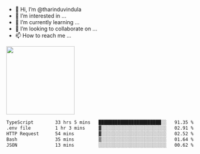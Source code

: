 - 👋 Hi, I’m @tharinduvindula
- 👀 I’m interested in ...
- 🌱 I’m currently learning ...
- 💞️ I’m looking to collaborate on ...
- 📫 How to reach me ...

<!---
tharinduvindula/tharinduvindula is a ✨ special ✨ repository because its `README.md` (this file) appears on your GitHub profile.
You can click the Preview link to take a look at your changes.
--->

<img height="180em" src="https://github-readme-stats.vercel.app/api?username=tharinduvindula&show_icons=true&hide_border=false&&count_private=true&include_all_commits=true" />


<!--START_SECTION:waka-->

```txt
TypeScript        33 hrs 5 mins   ███████████████████████░░   91.35 %
.env file         1 hr 3 mins     ▓░░░░░░░░░░░░░░░░░░░░░░░░   02.91 %
HTTP Request      54 mins         ▓░░░░░░░░░░░░░░░░░░░░░░░░   02.52 %
Bash              35 mins         ▒░░░░░░░░░░░░░░░░░░░░░░░░   01.64 %
JSON              13 mins         ░░░░░░░░░░░░░░░░░░░░░░░░░   00.62 %
```

<!--END_SECTION:waka-->
